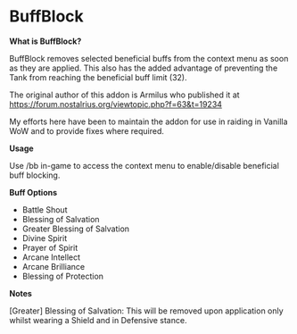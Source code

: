 # BuffBlock #
**What is BuffBlock?**

BuffBlock removes selected beneficial buffs from the context menu as soon as they are applied.
This also has the added advantage of preventing the Tank from reaching the beneficial buff limit (32).

The original author of this addon is Armilus who published it at https://forum.nostalrius.org/viewtopic.php?f=63&t=19234

My efforts here have been to maintain the addon for use in raiding in Vanilla WoW and to provide fixes where required.

**Usage**

Use /bb in-game to access the context menu to enable/disable beneficial buff blocking.

**Buff Options**  
- Battle Shout
- Blessing of Salvation
- Greater Blessing of Salvation
- Divine Spirit
- Prayer of Spirit
- Arcane Intellect
- Arcane Brilliance
- Blessing of Protection

**Notes**

[Greater] Blessing of Salvation: This will be removed upon application only whilst wearing a Shield and in Defensive stance. 